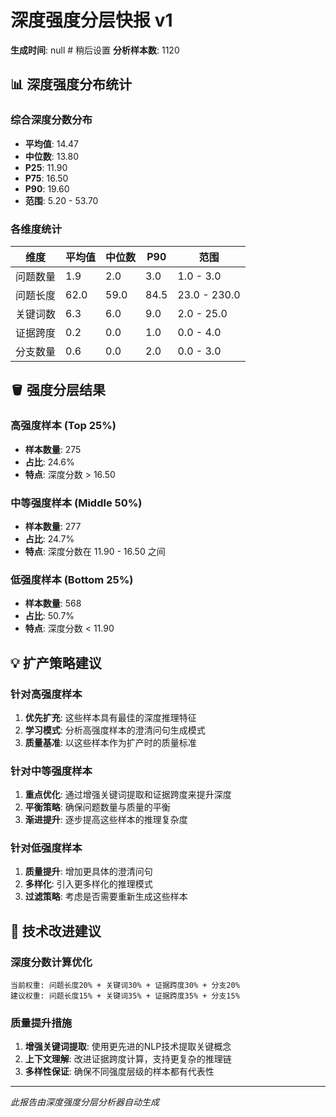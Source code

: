 # 深度强度分层快报 v1

**生成时间**: null  # 稍后设置
**分析样本数**: 1120

## 📊 深度强度分布统计

### 综合深度分数分布
- **平均值**: 14.47
- **中位数**: 13.80
- **P25**: 11.90
- **P75**: 16.50
- **P90**: 19.60
- **范围**: 5.20 - 53.70

### 各维度统计

| 维度 | 平均值 | 中位数 | P90 | 范围 |
|------|--------|--------|-----|------|
| 问题数量 | 1.9 | 2.0 | 3.0 | 1.0 - 3.0 |
| 问题长度 | 62.0 | 59.0 | 84.5 | 23.0 - 230.0 |
| 关键词数 | 6.3 | 6.0 | 9.0 | 2.0 - 25.0 |
| 证据跨度 | 0.2 | 0.0 | 1.0 | 0.0 - 4.0 |
| 分支数量 | 0.6 | 0.0 | 2.0 | 0.0 - 3.0 |

## 🪣 强度分层结果

### 高强度样本 (Top 25%)
- **样本数量**: 275
- **占比**: 24.6%
- **特点**: 深度分数 > 16.50

### 中等强度样本 (Middle 50%)
- **样本数量**: 277
- **占比**: 24.7%
- **特点**: 深度分数在 11.90 - 16.50 之间

### 低强度样本 (Bottom 25%)
- **样本数量**: 568
- **占比**: 50.7%
- **特点**: 深度分数 < 11.90

## 💡 扩产策略建议

### 针对高强度样本
1. **优先扩充**: 这些样本具有最佳的深度推理特征
2. **学习模式**: 分析高强度样本的澄清问句生成模式
3. **质量基准**: 以这些样本作为扩产时的质量标准

### 针对中等强度样本
1. **重点优化**: 通过增强关键词提取和证据跨度来提升深度
2. **平衡策略**: 确保问题数量与质量的平衡
3. **渐进提升**: 逐步提高这些样本的推理复杂度

### 针对低强度样本
1. **质量提升**: 增加更具体的澄清问句
2. **多样化**: 引入更多样化的推理模式
3. **过滤策略**: 考虑是否需要重新生成这些样本

## 🔧 技术改进建议

### 深度分数计算优化
```
当前权重: 问题长度20% + 关键词30% + 证据跨度30% + 分支20%
建议权重: 问题长度15% + 关键词35% + 证据跨度35% + 分支15%
```

### 质量提升措施
1. **增强关键词提取**: 使用更先进的NLP技术提取关键概念
2. **上下文理解**: 改进证据跨度计算，支持更复杂的推理链
3. **多样性保证**: 确保不同强度层级的样本都有代表性

---

*此报告由深度强度分层分析器自动生成*
